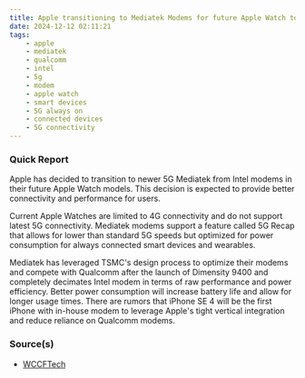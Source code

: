 ```yaml
---
title: Apple transitioning to Mediatek Modems for future Apple Watch to be 5G Ready
date: 2024-12-12 02:11:21
tags:
    - apple
    - mediatek
    - qualcomm
    - intel
    - 5g
    - modem
    - apple watch
    - smart devices
    - 5G always on
    - connected devices
    - 5G connectivity
---
```


### Quick Report

Apple has decided to transition to newer 5G Mediatek from Intel modems in their future Apple Watch models. This decision is expected to provide better connectivity and performance for users.

Current Apple Watches are limited to 4G connectivity and do not support latest 5G connectivity. Mediatek modems support a feature called 5G Recap that allows for lower than standard 5G speeds but optimized for power consumption for always connected smart devices and wearables.

<!-- more -->

Mediatek has leveraged TSMC\'s design process to optimize their modems and compete with Qualcomm after the launch of Dimensity 9400 and completely decimates Intel modem in terms of raw performance and power efficiency. Better power consumption will increase battery life and allow for longer usage times. There are rumors that iPhone SE 4 will be the first iPhone with in-house modem to leverage Apple\'s tight vertical integration and reduce reliance on Qualcomm modems.

### Source(s)

- [WCCFTech][def]

[def]: https://wccftech.com/future-apple-watch-models-to-switch-to-mediatek-modems-and-ditch-intel/
